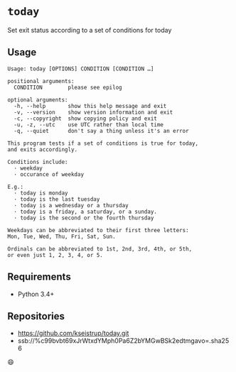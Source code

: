 # `today`

Set exit status according to a set of conditions for today

## Usage

```
Usage: today [OPTIONS] CONDITION [CONDITION …]

positional arguments:
  CONDITION        please see epilog

optional arguments:
  -h, --help       show this help message and exit
  -v, --version    show version information and exit
  -c, --copyright  show copying policy and exit
  -u, -z, --utc    use UTC rather than local time
  -q, --quiet      don't say a thing unless it's an error

This program tests if a set of conditions is true for today,
and exits accordingly.

Conditions include:
  · weekday
  · occurance of weekday

E.g.:
  · today is monday
  · today is the last tuesday
  · today is a wednesday or a thursday
  · today is a friday, a saturday, or a sunday.
  · today is the second or the fourth thursday

Weekdays can be abbreviated to their first three letters:
Mon, Tue, Wed, Thu, Fri, Sat, Sun.

Ordinals can be abbreviated to 1st, 2nd, 3rd, 4th, or 5th,
or even just 1, 2, 3, 4, or 5.
```

## Requirements

* Python 3.4+

## Repositories

* https://github.com/kseistrup/today.git
* ssb://%c99bvbt69xJrWtxdYMph0Pa6Z2bYMGwBSk2edtmgavo=.sha256

:smile:
